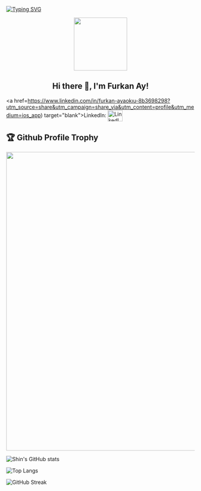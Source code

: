 [![Typing SVG](https://readme-typing-svg.herokuapp.com?multiline=true&width=500&lines=Software+Trainer+and+FullStack+Web+Developer.++++++++++)](https://git.io/typing-svg)

<p align="center">
  <img width="142" src="https://blog.dgn-yazilim.com/HTML/imagesSeo/yazilim.jpg" />
</p>  
<h2 align="center">Hi there 👋, I'm Furkan Ay!</h2>


<a href=https://www.linkedin.com/in/furkan-ayaokıu-8b3698298?utm_source=share&utm_campaign=share_via&utm_content=profile&utm_medium=ios_app) target="blank">LinkedIn: <img align="center" src="https://img.icons8.com/nolan/344/linkedin.png" alt="LinkedIn" height="30" width="40" /></a>

<h2>🏆 Github Profile Trophy</h2>
<img width=800 src="https://github-profile-trophy.vercel.app/?username=altanemredemirci&column=9&theme=gruvbox&no-frame=true"/>

![Shin's GitHub stats](https://github-readme-stats.vercel.app/api?username=altanemredemirci&show_icons=true&theme=tokyonight)


![Top Langs](https://github-readme-stats.vercel.app/api/top-langs/?username=altanemredemirci&layout=compact)

![GitHub Streak](https://github-readme-streak-stats.herokuapp.com?user=altanemredemirci&theme=neon-palenight&hide_border=true)


